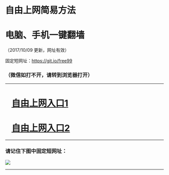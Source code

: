 ﻿# 自由上网简易方法

# 电脑、手机一键翻墙

（2017/10/09 更新，网址有效）

固定短网址：https://git.io/free99

### （微信如打不开，请转到浏览器打开）


***





# &nbsp;&nbsp; <a href="http://ft3213123006.fwq-tz-1001.info/fwqtz01.html?t=100900113431 " target="_blank">自由上网入口1</a>
# &nbsp;&nbsp; <a href="http://ft40731296.fwq-tz-1002.info/fwqtz02.html?t=10090012279 " target="_blank">自由上网入口2</a>
***

### 请记住下图中固定短网址：

<img src="https://s3-us-west-2.amazonaws.com/fwq-1001/yjfq-20170905okok.png" /> 


***

